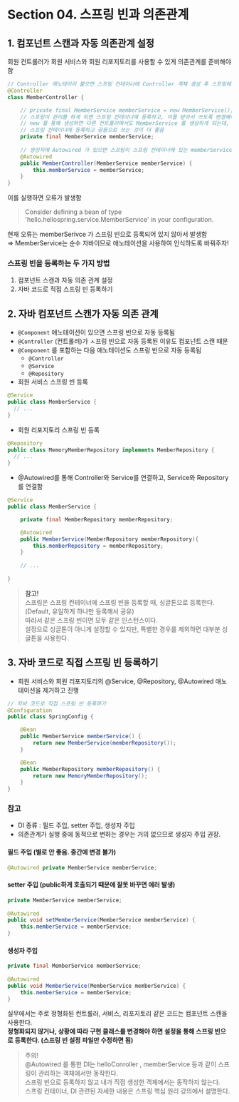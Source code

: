 # Section 04. 스프링 빈과 의존관계

## 1. 컴포넌트 스캔과 자동 의존관계 설정

회원 컨트롤러가 회원 서비스와 회원 리포지토리를 사용할 수 있게 의존관계를 준비해야 함

```java
// Controller 애노테이이 붙으면 스프링 컨테이너에 Controller 객체 생성 후 스프링에서 관리
@Controller
class MemberController {

    // private final MemberService memberService = new MemberService();
    // 스프링이 관리를 하게 되면 스프링 컨테이너에 등록하고, 이를 받아서 쓰도록 변경해야 함
    // new 를 통해 생성하면 다른 컨트롤러에서도 MemberService 를 생성하게 되는데,
    // 스프링 컨테이너에 등록하고 공용으로 쓰는 것이 더 좋음
    private final MemberService memberService;
    
    // 생성자에 Autowired 가 있으면 스프링이 스프링 컨테이너에 있는 memberService 를 가져와 연결시켜 줌
    @Autowired
    public MemberController(MemberService memberService) {
        this.memberService = memberService;
    }
}
```

이를 실행하면 오류가 발생함

> Consider defining a bean of type 'hello.hellospring.service.MemberService' in your configuration.

현재 오류는 memberSerivce 가 스프링 빈으로 등록되어 있지 않아서 발생함<br/>
⇒ MemberService는 순수 자바이므로 애노테이션을 사용하여 인식하도록 바꿔주자!

### 스프링 빈을 등록하는 두 가지 방법
1. 컴포넌트 스캔과 자동 의존 관계 설정
2. 자바 코드로 직접 스프링 빈 등록하기

## 2. 자바 컴포넌트 스캔가 자동 의존 관계
- `@Component` 애노테이션이 있으면 스프링 빈으로 자동 등록됨
- `@Controller` (컨트롤러)가 ㅅ프링 빈으로 자동 등록된 이유도 컴포넌트 스캔 때문
- `@Component` 를 포함하는 다음 애노테이션도 스프링 빈으로 자동 등록됨
    - `@Controller`
    - `@Service`
    - `@Repository`
- 회원 서비스 스프링 빈 등록
```java
@Service
public class MemberService {
  // ...
}
```
- 회원 리포지토리 스프링 빈 등록
```java
@Repository
public class MemoryMemberRepository implements MemberRepository {
  // ...
}
```
- @Autowired를 통해 Controller와 Service를 연결하고, Service와 Repository를 연결함
```java
@Service
public class MemberService {

    private final MemberRepository memberRepository;

    @Autowired
    public MemberService(MemberRepository memberRepository){
        this.memberRepository = memberRepository;
    }
    
    // ...
    
}
```
> **참고!**<br>
> 스프링은 스프링 컨테이너에 스프링 빈을 등록할 때, 싱글톤으로 등록한다.
> (Default, 유일하게 하나만 등록해서 공유)<br/>
> 따라서 같은 스프링 빈이면 모두 같은 인스턴스이다.<br/>
> 설정으로 싱글톤이 아니게 설정할 수 있지만, 특별한 경우를 제외하면 대부분 싱글톤을 사용한다.

## 3. 자바 코드로 직접 스프링 빈 등록하기
- 회원 서비스와 회원 리포지토리의 @Service, @Repository, @Autowired 애노테이션을 제거하고 진행
```java
// 자바 코드로 직접 스프링 빈 등록하기
@Configuration
public class SpringConfig {

    @Bean
    public MemberService memberService() {
        return new MemberService(memberRepository());
    }

    @Bean
    public MemberRepository memberRepository() {
        return new MemoryMemberRepository();
    }
}
```

### **참고**
- DI 종류 : 필드 주입, setter 주입, 생성자 주입
- 의존관계가 실행 중에 동적으로 변하는 경우는 거의 없으므로 생성자 주입 권장. 

#### 필드 주입 (별로 안 좋음. 중간에 변경 불가)

```java
@Autowired private MemberService memberService;
```

#### setter 주입 (public하게 호출되기 때문에 잘못 바꾸면 에러 발생)

```java
private MemberService memberService;
  
@Autowired
public void setMemberService(MemberService memberService) {
    this.memberService = memberService;
}
```

#### 생성자 주입
```java
private final MemberService memberService;
  
@Autowired
public void MemberService(MemberService memberService) {
    this.memberService = memberService;
}
```

실무에서는 주로 정형화된 컨트롤러, 서비스, 리포지토리 같은 코드는 컴포넌트 스캔을 사용한다.<br/>
**정형화되지 않거나, 상황에 따라 구현 클래스를 변경해야 하면 설정을 통해 스프링 빈으로 등록한다.
(스프링 빈 설정 파일만 수정하면 됨)**<br/>
> 주의!<br>
> @Autowired 를 통한 DI는 helloConroller , memberService 등과 같이 스프링이 관리하는 객체에서만 동작한다.<br/>
> 스프링 빈으로 등록하지 않고 내가 직접 생성한 객체에서는 동작하지 않는다.<br/> 
> 스프링 컨테이너, DI 관련된 자세한 내용은 스프링 핵심 원리 강의에서 설명한다.